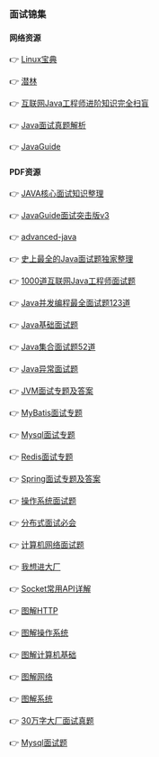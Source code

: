 ### 面试锦集


#### 网络资源
👉 [Linux宝典](https://songning123456.github.io/moreau-linux/)


👉 [潜林](https://www.cnblogs.com/fyql)


👉 [互联网Java工程师进阶知识完全扫盲](https://doocs.gitee.io/advanced-java/#/)


👉 [Java面试真题解析](https://gitee.com/mydb/interview)


👉 [JavaGuide](https://javaguide.cn/)


#### PDF资源
👉 [JAVA核心面试知识整理](http://pdf.sonin.cn)


👉 [JavaGuide面试突击版v3](http://pdf.sonin.cn?file=JavaGuide面试突击版v3.pdf)


👉 [advanced-java](http://pdf.sonin.cn?file=advanced-java.pdf)


👉 [史上最全的Java面试题独家整理](http://pdf.sonin.cn?file=史上最全的Java面试题独家整理.pdf)


👉 [1000道互联网Java工程师面试题](http://pdf.sonin.cn?file=1000道互联网Java工程师面试题.pdf)


👉 [Java并发编程最全面试题123道](http://pdf.sonin.cn?file=Java并发编程最全面试题123道.pdf)


👉 [Java基础面试题](http://pdf.sonin.cn?file=Java基础面试题.pdf)


👉 [Java集合面试题52道](http://pdf.sonin.cn?file=Java集合面试题52道.pdf)


👉 [Java异常面试题](http://pdf.sonin.cn?file=Java异常面试题.pdf)


👉 [JVM面试专题及答案](http://pdf.sonin.cn?file=JVM面试专题及答案.pdf)


👉 [MyBatis面试专题](http://pdf.sonin.cn?file=MyBatis面试专题.pdf)


👉 [Mysql面试专题](http://pdf.sonin.cn?file=Mysql面试专题.pdf)


👉 [Redis面试专题](http://pdf.sonin.cn?file=Redis面试专题.pdf)


👉 [Spring面试专题及答案](http://pdf.sonin.cn?file=Spring面试专题及答案.pdf)


👉 [操作系统面试题](http://pdf.sonin.cn?file=操作系统面试题.pdf)


👉 [分布式面试必会](http://pdf.sonin.cn?file=分布式面试必会.pdf)


👉 [计算机网络面试题](http://pdf.sonin.cn?file=计算机网络面试题.pdf)


👉 [我想进大厂](http://pdf.sonin.cn?file=我想进大厂.pdf)


👉 [Socket常用API详解](http://pdf.sonin.cn?file=Socket常用API详解.pdf)


👉 [图解HTTP](http://pdf.sonin.cn?file=图解HTTP.pdf)


👉 [图解操作系统](http://pdf.sonin.cn?file=图解操作系统.pdf)


👉 [图解计算机基础](http://pdf.sonin.cn?file=图解计算机基础.pdf)


👉 [图解网络](http://pdf.sonin.cn?file=图解网络.pdf)


👉 [图解系统](http://pdf.sonin.cn?file=图解系统.pdf)


👉 [30万字大厂面试真题](http://pdf.sonin.cn?file=30万字大厂面试真题.pdf)


👉 [Mysql面试题](http://pdf.sonin.cn?file=Mysql面试题.pdf)
